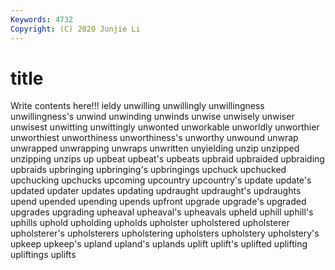 ```yaml
---
Keywords: 4732
Copyright: (C) 2020 Junjie Li
---
```


# title

Write contents here!!!
ieldy 
unwilling 
unwillingly 
unwillingness 
unwillingness's 
unwind
unwinding 
unwinds 
unwise 
unwisely 
unwiser 
unwisest 
unwitting 
unwittingly 
unwonted 
unworkable
unworldly 
unworthier 
unworthiest 
unworthiness 
unworthiness's 
unworthy 
unwound 
unwrap 
unwrapped 
unwrapping
unwraps 
unwritten 
unyielding 
unzip 
unzipped 
unzipping 
unzips 
up 
upbeat 
upbeat's
upbeats 
upbraid 
upbraided 
upbraiding 
upbraids 
upbringing 
upbringing's 
upbringings 
upchuck 
upchucked
upchucking 
upchucks 
upcoming 
upcountry 
upcountry's 
update 
update's 
updated 
updater 
updates
updating 
updraught 
updraught's 
updraughts 
upend 
upended 
upending 
upends 
upfront 
upgrade
upgrade's 
upgraded 
upgrades 
upgrading 
upheaval 
upheaval's 
upheavals 
upheld 
uphill 
uphill's
uphills 
uphold 
upholding 
upholds 
upholster 
upholstered 
upholsterer 
upholsterer's 
upholsterers 
upholstering
upholsters 
upholstery 
upholstery's 
upkeep 
upkeep's 
upland 
upland's 
uplands 
uplift 
uplift's
uplifted 
uplifting 
upliftings 
uplifts 
